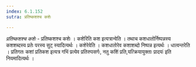 ```yaml
---
index: 6.1.152
sutra: प्रतिष्कशश्च कशेः

---
```

_प्रतिष्कशश्च कशेः_ - प्रतिष्कशश्च कशेः । कशेरिति कश इत्यत्रान्वेति । तथाच कशधातोर्निष्पन्नस्य कशशब्दस्य प्रतेः परस्य सुट् स्यादित्यर्थः । कशेरेवेति । कशधातोरेव कशाशब्दो निष्पन्न इत्यर्थः । धात्वन्तरेति । प्रतिगतः कशां प्रतिकश इत्यत्र गभिं प्रत्येव प्रतिरुपसर्गः, नतु कशिं प्रति,यत्क्रियायुक्ताः प्रादयः॑ इति नियमादित्यर्थः । 